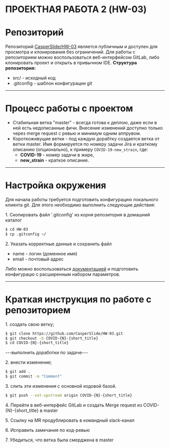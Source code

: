 # ПРОЕКТНАЯ РАБОТА 2 (HW-03)

# Репозиторий
Репозиторий [CasperSlide/HW-03](https://github.com/CasperSlide/HW-03) является публичным и доступен для просмотра и клонирования без ограничений. Для работы с репозиторием можно воспользоваться веб-интерфейсом GitLab, либо клонировать проект и открыть в привычном IDE.
__Структура репозитория:__
- src/ - исходный код
- .gitconfig - шаблон конфигурации git
 ---

# Процесс работы с проектом
- Стабильная ветка "master" - всегда готова к деплою, даже если в ней есть недописанные фичи. Внесение изменений доступно только через merge request c ревью и минимум одним аппрувом.
- Короткоживущие ветки - под каждую дорабтку создается ветка от ветки master. Имя формируется по номеру задачи Jira и краткому описанию (опционально), к примеру `COVID-19-new_strain`, где:
    - __COVID-19__ - номер задачи в жире, 
    - __new_strain__ - краткое описание.
---

# Настройка окружения
Для начала работы требуется подготовить конфигурацию локального клиента git. Для этого необходимо выполнить следующие действия:

1\. Скопировать файл '.gitconfig' из корня репозитория в домашний каталог
```bash
$ cd HW-03
$ cp .gitconfig ~/
```
2\. Указать корректные данные и сохранить файл
- name - логин (доменное имя)
- email - почтовый адрес

Либо можно воспользоваться [документацией](https://git-scm.com/book/ru/v2/%D0%92%D0%B2%D0%B5%D0%B4%D0%B5%D0%BD%D0%B8%D0%B5-%D0%9F%D0%B5%D1%80%D0%B2%D0%BE%D0%BD%D0%B0%D1%87%D0%B0%D0%BB%D1%8C%D0%BD%D0%B0%D1%8F-%D0%BD%D0%B0%D1%81%D1%82%D1%80%D0%BE%D0%B9%D0%BA%D0%B0-Git) и подготовить конфигурацю с расширенным набором параметров.

---

# Краткая инструкция по работе с репозиторием
1\. создать свою ветку;
```bash
$ git clone https://github.com/CasperSlide/HW-03.git
$ git checkout -b COVID-{N}-{short_title}
$ cd COVID-{N}-{short_title}
```
---выполнить доработки по задаче---

2\. внести изменения;
```bash
$ git add .
$ git commit -m "Comment"
```
3\. слить эти изменения с основной кодовой базой.
``` bash
$ git push --set-upstream origin COVID-{N}-{short_title}
```
4\. Перейти в веб-интерфейс GitLab и создать Merge request из COVID-{N}-{short_title} в master

5\. Ссылку на MR продублировать в командный slack-канал 

6\. Исправить замечания по код-ревью

7\. Убедиться, что ветка была смерджена в master

